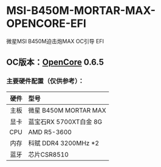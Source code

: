 # MSI-B450M-MORTAR-MAX-OPENCORE-EFI
微星MSI B450M迫击炮MAX OC引导 EFI

## OC版本：[OpenCore](https://github.com/acidanthera/OpenCorePkg) 0.6.5

### 主要硬件配置（仅供参考）：
|         硬件       |                   型号                     | 
|-------------------:|:------------------------------------------|
|               主板 | 微星 B450M MORTAR MAX                     |
|               显卡 | 蓝宝石RX 5700XT白金 8G                     |
|               CPU  | AMD R5-3600                            |
|               内存 | 科赋 DDR4 3200MHz *2                     |
|               蓝牙 | 芯片CSR8510                     |
